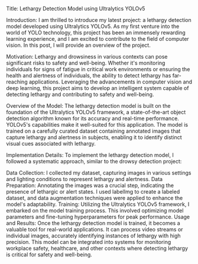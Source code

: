Title: Lethargy Detection Model using Ultralytics YOLOv5

Introduction:
I am thrilled to introduce my latest project: a lethargy detection model developed using Ultralytics YOLOv5. As my first venture into the world of YOLO technology, this project has been an immensely rewarding learning experience, and I am excited to contribute to the field of computer vision. In this post, I will provide an overview of the project.

Motivation:
Lethargy and drowsiness in various contexts can pose significant risks to safety and well-being. Whether it's monitoring individuals for signs of fatigue in critical work environments or ensuring the health and alertness of individuals, the ability to detect lethargy has far-reaching applications. Leveraging the advancements in computer vision and deep learning, this project aims to develop an intelligent system capable of detecting lethargy and contributing to safety and well-being.

Overview of the Model:
The lethargy detection model is built on the foundation of the Ultralytics YOLOv5 framework, a state-of-the-art object detection algorithm known for its accuracy and real-time performance. YOLOv5's capabilities make it well-suited for this application. The model is trained on a carefully curated dataset containing annotated images that capture lethargy and alertness in subjects, enabling it to identify distinct visual cues associated with lethargy.

Implementation Details:
To implement the lethargy detection model, I followed a systematic approach, similar to the drowsy detection project:

Data Collection: I collected my dataset, capturing images in various settings and lighting conditions to represent lethargy and alertness.
Data Preparation: Annotating the images was a crucial step, indicating the presence of lethargic or alert states. I used labelImg to create a labeled dataset, and data augmentation techniques were applied to enhance the model's adaptability.
Training: Utilizing the Ultralytics YOLOv5 framework, I embarked on the model training process. This involved optimizing model parameters and fine-tuning hyperparameters for peak performance.
Usage and Results:
Once the lethargy detection model is trained, it becomes a valuable tool for real-world applications. It can process video streams or individual images, accurately identifying instances of lethargy with high precision. This model can be integrated into systems for monitoring workplace safety, healthcare, and other contexts where detecting lethargy is critical for safety and well-being.